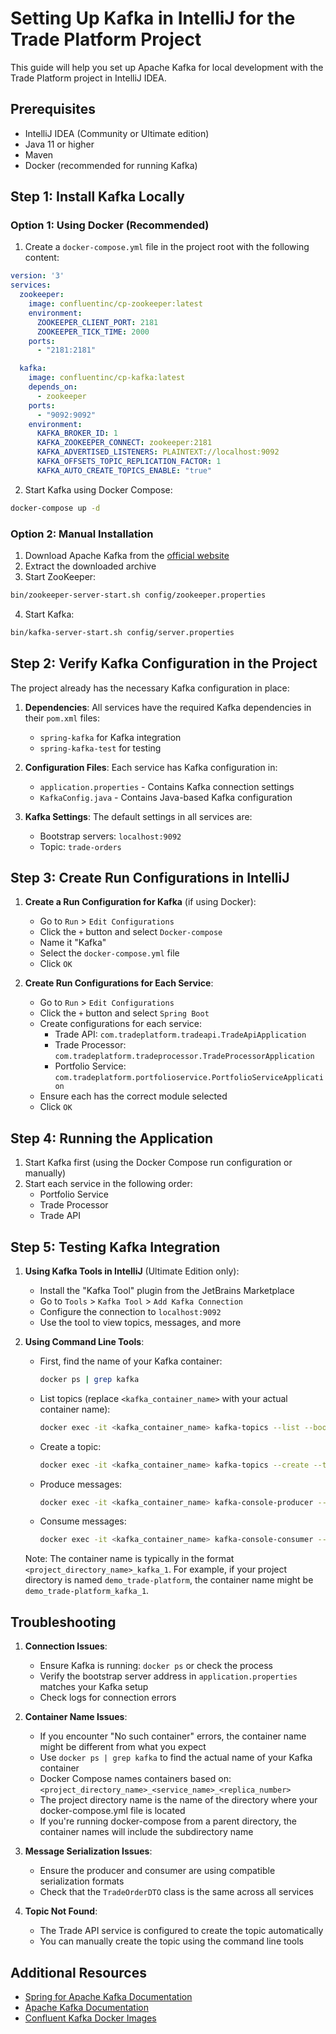 # Setting Up Kafka in IntelliJ for the Trade Platform Project

This guide will help you set up Apache Kafka for local development with the Trade Platform project in IntelliJ IDEA.

## Prerequisites

- IntelliJ IDEA (Community or Ultimate edition)
- Java 11 or higher
- Maven
- Docker (recommended for running Kafka)

## Step 1: Install Kafka Locally

### Option 1: Using Docker (Recommended)

1. Create a `docker-compose.yml` file in the project root with the following content:

```yaml
version: '3'
services:
  zookeeper:
    image: confluentinc/cp-zookeeper:latest
    environment:
      ZOOKEEPER_CLIENT_PORT: 2181
      ZOOKEEPER_TICK_TIME: 2000
    ports:
      - "2181:2181"

  kafka:
    image: confluentinc/cp-kafka:latest
    depends_on:
      - zookeeper
    ports:
      - "9092:9092"
    environment:
      KAFKA_BROKER_ID: 1
      KAFKA_ZOOKEEPER_CONNECT: zookeeper:2181
      KAFKA_ADVERTISED_LISTENERS: PLAINTEXT://localhost:9092
      KAFKA_OFFSETS_TOPIC_REPLICATION_FACTOR: 1
      KAFKA_AUTO_CREATE_TOPICS_ENABLE: "true"
```

2. Start Kafka using Docker Compose:

```bash
docker-compose up -d
```

### Option 2: Manual Installation

1. Download Apache Kafka from the [official website](https://kafka.apache.org/downloads)
2. Extract the downloaded archive
3. Start ZooKeeper:

```bash
bin/zookeeper-server-start.sh config/zookeeper.properties
```

4. Start Kafka:

```bash
bin/kafka-server-start.sh config/server.properties
```

## Step 2: Verify Kafka Configuration in the Project

The project already has the necessary Kafka configuration in place:

1. **Dependencies**: All services have the required Kafka dependencies in their `pom.xml` files:
   - `spring-kafka` for Kafka integration
   - `spring-kafka-test` for testing

2. **Configuration Files**: Each service has Kafka configuration in:
   - `application.properties` - Contains Kafka connection settings
   - `KafkaConfig.java` - Contains Java-based Kafka configuration

3. **Kafka Settings**: The default settings in all services are:
   - Bootstrap servers: `localhost:9092`
   - Topic: `trade-orders`

## Step 3: Create Run Configurations in IntelliJ

1. **Create a Run Configuration for Kafka** (if using Docker):
   - Go to `Run` > `Edit Configurations`
   - Click the `+` button and select `Docker-compose`
   - Name it "Kafka"
   - Select the `docker-compose.yml` file
   - Click `OK`

2. **Create Run Configurations for Each Service**:
   - Go to `Run` > `Edit Configurations`
   - Click the `+` button and select `Spring Boot`
   - Create configurations for each service:
     - Trade API: `com.tradeplatform.tradeapi.TradeApiApplication`
     - Trade Processor: `com.tradeplatform.tradeprocessor.TradeProcessorApplication`
     - Portfolio Service: `com.tradeplatform.portfolioservice.PortfolioServiceApplication`
   - Ensure each has the correct module selected
   - Click `OK`

## Step 4: Running the Application

1. Start Kafka first (using the Docker Compose run configuration or manually)
2. Start each service in the following order:
   - Portfolio Service
   - Trade Processor
   - Trade API

## Step 5: Testing Kafka Integration

1. **Using Kafka Tools in IntelliJ** (Ultimate Edition only):
   - Install the "Kafka Tool" plugin from the JetBrains Marketplace
   - Go to `Tools` > `Kafka Tool` > `Add Kafka Connection`
   - Configure the connection to `localhost:9092`
   - Use the tool to view topics, messages, and more

2. **Using Command Line Tools**:
   - First, find the name of your Kafka container:
     ```bash
     docker ps | grep kafka
     ```
   - List topics (replace `<kafka_container_name>` with your actual container name):
     ```bash
     docker exec -it <kafka_container_name> kafka-topics --list --bootstrap-server localhost:9092
     ```
   - Create a topic:
     ```bash
     docker exec -it <kafka_container_name> kafka-topics --create --topic test-topic --bootstrap-server localhost:9092 --partitions 3 --replication-factor 1
     ```
   - Produce messages:
     ```bash
     docker exec -it <kafka_container_name> kafka-console-producer --topic trade-orders --bootstrap-server localhost:9092
     ```
   - Consume messages:
     ```bash
     docker exec -it <kafka_container_name> kafka-console-consumer --topic trade-orders --from-beginning --bootstrap-server localhost:9092
     ```

   Note: The container name is typically in the format `<project_directory_name>_kafka_1`. For example, if your project directory is named `demo_trade-platform`, the container name might be `demo_trade-platform_kafka_1`.

## Troubleshooting

1. **Connection Issues**:
   - Ensure Kafka is running: `docker ps` or check the process
   - Verify the bootstrap server address in `application.properties` matches your Kafka setup
   - Check logs for connection errors

2. **Container Name Issues**:
   - If you encounter "No such container" errors, the container name might be different from what you expect
   - Use `docker ps | grep kafka` to find the actual name of your Kafka container
   - Docker Compose names containers based on: `<project_directory_name>_<service_name>_<replica_number>`
   - The project directory name is the name of the directory where your docker-compose.yml file is located
   - If you're running docker-compose from a parent directory, the container names will include the subdirectory name

3. **Message Serialization Issues**:
   - Ensure the producer and consumer are using compatible serialization formats
   - Check that the `TradeOrderDTO` class is the same across all services

4. **Topic Not Found**:
   - The Trade API service is configured to create the topic automatically
   - You can manually create the topic using the command line tools

## Additional Resources

- [Spring for Apache Kafka Documentation](https://docs.spring.io/spring-kafka/reference/html/)
- [Apache Kafka Documentation](https://kafka.apache.org/documentation/)
- [Confluent Kafka Docker Images](https://docs.confluent.io/platform/current/installation/docker/image-reference.html)
